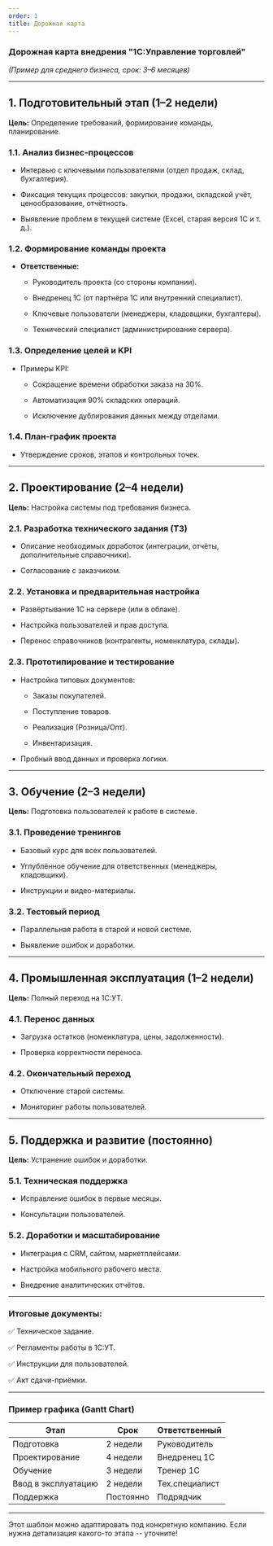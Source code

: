 ```yaml
---
order: 1
title: Дорожная карта
---
```


### **Дорожная карта внедрения "1С:Управление торговлей"**

*(Пример для среднего бизнеса, срок: 3–6 месяцев)*

---

## **1\. Подготовительный этап (1–2 недели)**

**Цель:** Определение требований, формирование команды, планирование.

### **1\.1. Анализ бизнес-процессов**

-  Интервью с ключевыми пользователями (отдел продаж, склад, бухгалтерия).

-  Фиксация текущих процессов: закупки, продажи, складской учёт, ценообразование, отчётность.

-  Выявление проблем в текущей системе (Excel, старая версия 1С и т. д.).

### **1\.2. Формирование команды проекта**

-  **Ответственные:**

   -  Руководитель проекта (со стороны компании).

   -  Внедренец 1С (от партнёра 1С или внутренний специалист).

   -  Ключевые пользователи (менеджеры, кладовщики, бухгалтеры).

   -  Технический специалист (администрирование сервера).

### **1\.3. Определение целей и KPI**

-  Примеры KPI:

   -  Сокращение времени обработки заказа на 30%.

   -  Автоматизация 90% складских операций.

   -  Исключение дублирования данных между отделами.

### **1\.4. План-график проекта**

-  Утверждение сроков, этапов и контрольных точек.

---

## **2\. Проектирование (2–4 недели)**

**Цель:** Настройка системы под требования бизнеса.

### **2\.1. Разработка технического задания (ТЗ)**

-  Описание необходимых доработок (интеграции, отчёты, дополнительные справочники).

-  Согласование с заказчиком.

### **2\.2. Установка и предварительная настройка**

-  Развёртывание 1С на сервере (или в облаке).

-  Настройка пользователей и прав доступа.

-  Перенос справочников (контрагенты, номенклатура, склады).

### **2\.3. Прототипирование и тестирование**

-  Настройка типовых документов:

   -  Заказы покупателей.

   -  Поступление товаров.

   -  Реализация (Розница/Опт).

   -  Инвентаризация.

-  Пробный ввод данных и проверка логики.

---

## **3\. Обучение (2–3 недели)**

**Цель:** Подготовка пользователей к работе в системе.

### **3\.1. Проведение тренингов**

-  Базовый курс для всех пользователей.

-  Углублённое обучение для ответственных (менеджеры, кладовщики).

-  Инструкции и видео-материалы.

### **3\.2. Тестовый период**

-  Параллельная работа в старой и новой системе.

-  Выявление ошибок и доработки.

---

## **4\. Промышленная эксплуатация (1–2 недели)**

**Цель:** Полный переход на 1С:УТ.

### **4\.1. Перенос данных**

-  Загрузка остатков (номенклатура, цены, задолженности).

-  Проверка корректности переноса.

### **4\.2. Окончательный переход**

-  Отключение старой системы.

-  Мониторинг работы пользователей.

---

## **5\. Поддержка и развитие (постоянно)**

**Цель:** Устранение ошибок и доработки.

### **5\.1. Техническая поддержка**

-  Исправление ошибок в первые месяцы.

-  Консультации пользователей.

### **5\.2. Доработки и масштабирование**

-  Интеграция с CRM, сайтом, маркетплейсами.

-  Настройка мобильного рабочего места.

-  Внедрение аналитических отчётов.

---

### **Итоговые документы:**

✅ Техническое задание.

✅ Регламенты работы в 1С:УТ.

✅ Инструкции для пользователей.

✅ Акт сдачи-приёмки.

---

### **Пример графика (Gantt Chart)**

| **Этап**            | **Срок**  | **Ответственный** |
|---------------------|-----------|-------------------|
| Подготовка          | 2 недели  | Руководитель      |
| Проектирование      | 4 недели  | Внедренец 1С      |
| Обучение            | 3 недели  | Тренер 1С         |
| Ввод в эксплуатацию | 2 недели  | Тех.специалист    |
| Поддержка           | Постоянно | Подрядчик         |

---

Этот шаблон можно адаптировать под конкретную компанию. Если нужна детализация какого-то этапа -- уточните!
